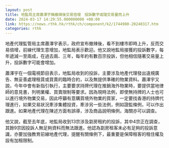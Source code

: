 ```yaml
---
layout: post
title: 地監局主席蕭澤宇稱撤辣後交易倍增　投訴數字或隨交易量而上升
date: 2024-03-17 14:29:55.000000000 +08:00
link: https://news.rthk.hk/rthk/ch/component/k2/1744980-20240317.htm
categories: rthk
---
```


地產代理監管局主席蕭澤宇表示，政府宣布撤辣後，看不到樓市即時上升，反而交易倍增，前線代理生意增加，地監局表示歡迎。他又說地監局接獲的投訴數字，每年遞減一至兩成，在過去兩、三年，每年約有數百宗投訴，但他相信隨著交易量上升，投訴數字可能會增加。

蕭澤宇在一個電視節目表示，地監局收到的投訴，主要涉及地產代理發出違規廣告、無妥善處理租賃或買賣的臨時合約，以及無提供準確的物業資料。蕭澤宇又說，今年中會有新指引執行，主要要求持牌代理在推銷海外物業時，要提供當地律師的意見書，列明業權、買賣限制等要求。因為現時法例，即使無持牌的人士也可以進行境外物業交易，因此呼籲有意購買境外物業的買家，一定要找香港的持牌代理進行，如果交易狀況牽涉集體投資，牽涉另一些法例，例如證監條例，可以作出跟進。如果地產代理在陳述方面有誤導，涉及商品說明條例，海關亦可以調查。

他又說，截至去年底，地監局收到13宗涉及劏房租約的投訴，其中4宗正在調查，其餘9宗因投訴人無足夠資料而無法跟進。他認為劏房租客未必有足夠的投訴意識，亦要加強教育前線地產代理，提醒有關條例下，最重要是保障租客的租住權及設有加租限制。
